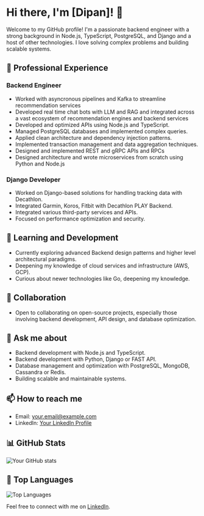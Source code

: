 # Hi there, I'm [Dipan]! 👋

Welcome to my GitHub profile! I'm a passionate backend engineer with a strong background in Node.js, TypeScript, PostgreSQL, and Django and a host of other technologies. I love solving complex problems and building scalable systems.

## 💼 Professional Experience

### Backend Engineer
- Worked with asyncronous pipelines and Kafka to streamline recommendation services
- Developed real time chat bots with LLM and RAG and integrated across a vast ecosystem of recommendation engines and backend services
- Developed and optimized APIs using Node.js and TypeScript.
- Managed PostgreSQL databases and implemented complex queries.
- Applied clean architecture and dependency injection patterns.
- Implemented transaction management and data aggregation techniques.
- Designed and implemented REST and gRPC APIs and RPCs
- Designed architecture and wrote microservices from scratch using Python and Node.js


### Django Developer
- Worked on Django-based solutions for handling tracking data with Decathlon.
- Integrated Garmin, Koros, Fitbit with Decathlon PLAY Backend.
- Integrated various third-party services and APIs.
- Focused on performance optimization and security.

## 🌱 Learning and Development

- Currently exploring advanced Backend design patterns and higher level architectural paradigms.
- Deepening my knowledge of cloud services and infrastructure (AWS, GCP).
- Curious about newer technologies like Go, deepening my knowledge.

## 👯 Collaboration

- Open to collaborating on open-source projects, especially those involving backend development, API design, and database optimization.

## 💬 Ask me about

- Backend development with Node.js and TypeScript.
- Backend development with Python, Django or FAST API.
- Database management and optimization with PostgreSQL, MongoDB, Cassandra or Redis.
- Building scalable and maintainable systems.

## 📫 How to reach me

- Email: [your.email@example.com](mailto:dipanisboss@gmail.com)
- LinkedIn: [Your LinkedIn Profile](linkedin.com/in/dipan-das-556720172/)

## 📊 GitHub Stats

![Your GitHub stats](https://github-readme-stats.vercel.app/api?username=Infamia2334&show_icons=true&theme=radical)

## 🚀 Top Languages

![Top Languages](https://github-readme-stats.vercel.app/api/top-langs/?username=Infamia2334&layout=compact&theme=radical)

Feel free to connect with me on [LinkedIn](linkedin.com/in/dipan-das-556720172/).
